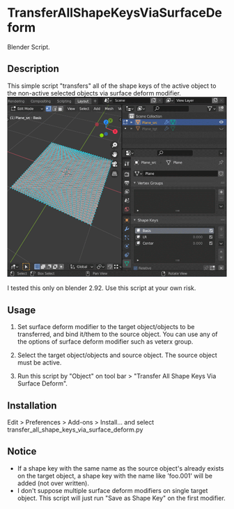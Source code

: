 # TransferAllShapeKeysViaSurfaceDeform
Blender Script.

## Description
This simple script "transfers" all of the shape keys of the active object to the non-active selected objects via surface deform modifier.
![screen](screen.gif 'screen')

I tested this only on blender 2.92. Use this script at your own risk.

## Usage
1. Set surface deform modifier to the target object/objects to be transferred, and bind it/them to the source object. You can use any of the options of surface deform modifier such as veterx group.

2. Select the target object/objects and source object. The source object must be active.

3. Run this script by "Object" on tool bar > "Transfer All Shape Keys Via Surface Deform".

## Installation
Edit > Preferences > Add-ons > Install... and select transfer_all_shape_keys_via_surface_deform.py

## Notice
* If a shape key with the same name as the source object's already exists on the target object, a shape key with the name like 'foo.001' will be added (not over written).
* I don't suppose multiple surface deform modifiers on single target object. This script will just run "Save as Shape Key" on the first modifier.

